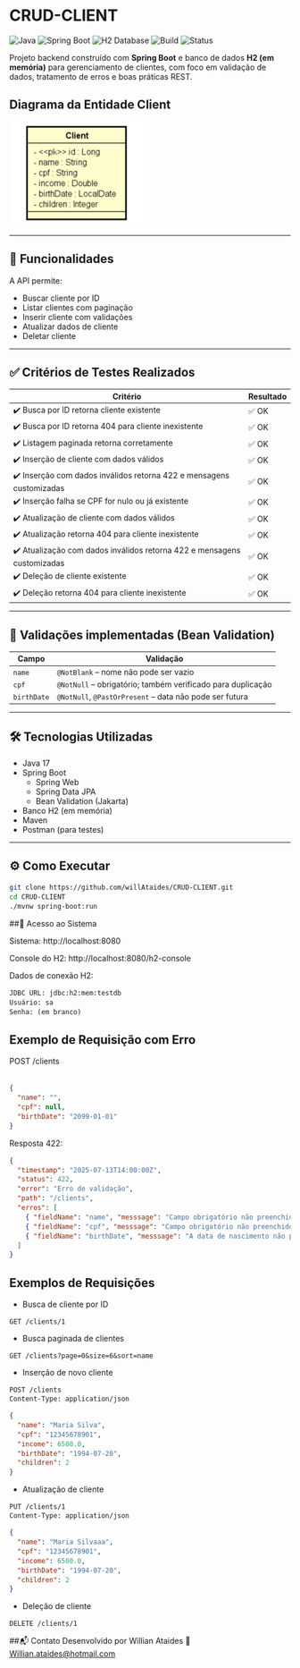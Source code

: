 # CRUD-CLIENT

![Java](https://img.shields.io/badge/Java-17-blue.svg)
![Spring Boot](https://img.shields.io/badge/Spring%20Boot-3.0-green.svg)
![H2 Database](https://img.shields.io/badge/Database-H2-informational)
![Build](https://img.shields.io/badge/build-passing-brightgreen)
![Status](https://img.shields.io/badge/status-em%20desenvolvimento-yellow)


Projeto backend construído com **Spring Boot** e banco de dados **H2 (em memória)** para gerenciamento de clientes, com foco em validação de dados, tratamento de erros e boas práticas REST.


## Diagrama da Entidade Client

![Diagrama da Entidade Client](assets/entidadeClient.png)

---

## 🔧 Funcionalidades

A API permite:

- Buscar cliente por ID
- Listar clientes com paginação
- Inserir cliente com validações
- Atualizar dados de cliente
- Deletar cliente

---

## ✅ Critérios de Testes Realizados

| Critério                                                                                  | Resultado |
|-------------------------------------------------------------------------------------------|-----------|
| ✔️ Busca por ID retorna cliente existente                                                 | ✅ OK      |
| ✔️ Busca por ID retorna 404 para cliente inexistente                                      | ✅ OK      |
| ✔️ Listagem paginada retorna corretamente                                                 | ✅ OK      |
| ✔️ Inserção de cliente com dados válidos                                                  | ✅ OK      |
| ✔️ Inserção com dados inválidos retorna 422 e mensagens customizadas                      | ✅ OK      |
| ✔️ Inserção falha se CPF for nulo ou já existente                                         | ✅ OK      |
| ✔️ Atualização de cliente com dados válidos                                               | ✅ OK      |
| ✔️ Atualização retorna 404 para cliente inexistente                                       | ✅ OK      |
| ✔️ Atualização com dados inválidos retorna 422 e mensagens customizadas                   | ✅ OK      |
| ✔️ Deleção de cliente existente                                                           | ✅ OK      |
| ✔️ Deleção retorna 404 para cliente inexistente                                           | ✅ OK      |

---

## 🧪 Validações implementadas (Bean Validation)

| Campo           | Validação                                                    |
|-----------------|---------------------------------------------------------------|
| `name`          | `@NotBlank` – nome não pode ser vazio                         |
| `cpf`           | `@NotNull` – obrigatório; também verificado para duplicação   |
| `birthDate`     | `@NotNull`, `@PastOrPresent` – data não pode ser futura       |

---

## 🛠️ Tecnologias Utilizadas

- Java 17
- Spring Boot
  - Spring Web
  - Spring Data JPA
  - Bean Validation (Jakarta)
- Banco H2 (em memória)
- Maven
- Postman (para testes)

---

## ⚙️ Como Executar

```bash
git clone https://github.com/willAtaides/CRUD-CLIENT.git
cd CRUD-CLIENT
./mvnw spring-boot:run
```


##🔗 Acesso ao Sistema

Sistema: http://localhost:8080

Console do H2: http://localhost:8080/h2-console

Dados de conexão H2:

```txt
JDBC URL: jdbc:h2:mem:testdb
Usuário: sa
Senha: (em branco)
```

## Exemplo de Requisição com Erro
POST /clients

```json

{
  "name": "",
  "cpf": null,
  "birthDate": "2099-01-01"
}
```

Resposta 422:

```json
{
  "timestamp": "2025-07-13T14:00:00Z",
  "status": 422,
  "error": "Erro de validação",
  "path": "/clients",
  "erros": [
    { "fieldName": "name", "messsage": "Campo obrigatório não preenchido: Nome do cliente." },
    { "fieldName": "cpf", "messsage": "Campo obrigatório não preenchido: CPF do cliente." },
    { "fieldName": "birthDate", "messsage": "A data de nascimento não pode ser uma data futura." }
  ]
}
```

## Exemplos de Requisições
- Busca de cliente por ID
```http
GET /clients/1
```
- Busca paginada de clientes
```http
GET /clients?page=0&size=6&sort=name
```
- Inserção de novo cliente
```http
POST /clients
Content-Type: application/json
```
```json
{
  "name": "Maria Silva",
  "cpf": "12345678901",
  "income": 6500.0,
  "birthDate": "1994-07-20",
  "children": 2
}
```

- Atualização de cliente
```http
PUT /clients/1
Content-Type: application/json
```
```json
{
  "name": "Maria Silvaaa",
  "cpf": "12345678901",
  "income": 6500.0,
  "birthDate": "1994-07-20",
  "children": 2
}
```

- Deleção de cliente
```http
DELETE /clients/1
```

##📬 Contato
Desenvolvido por Willian Ataides
📧 Willian.ataides@hotmail.com


